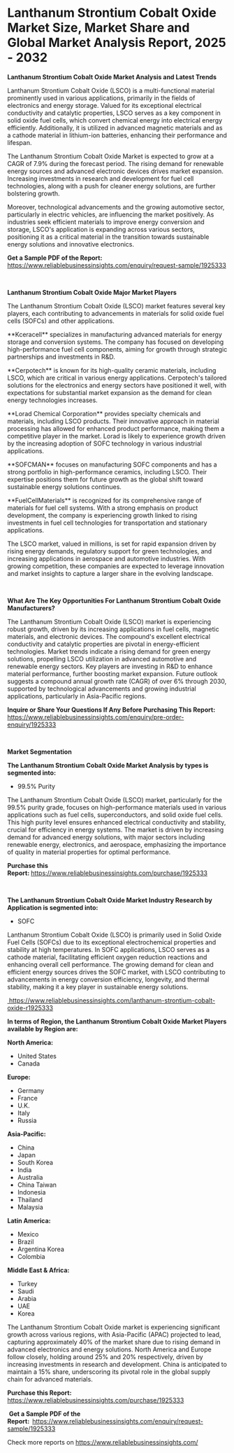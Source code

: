 <p><h1>Lanthanum Strontium Cobalt Oxide Market Size, Market Share and Global Market Analysis Report, 2025 - 2032</h1></p><p><strong>Lanthanum Strontium Cobalt Oxide Market Analysis and Latest Trends</strong></p>
<p><p>Lanthanum Strontium Cobalt Oxide (LSCO) is a multi-functional material prominently used in various applications, primarily in the fields of electronics and energy storage. Valued for its exceptional electrical conductivity and catalytic properties, LSCO serves as a key component in solid oxide fuel cells, which convert chemical energy into electrical energy efficiently. Additionally, it is utilized in advanced magnetic materials and as a cathode material in lithium-ion batteries, enhancing their performance and lifespan.</p><p>The Lanthanum Strontium Cobalt Oxide Market is expected to grow at a CAGR of 7.9% during the forecast period. The rising demand for renewable energy sources and advanced electronic devices drives market expansion. Increasing investments in research and development for fuel cell technologies, along with a push for cleaner energy solutions, are further bolstering growth. </p><p>Moreover, technological advancements and the growing automotive sector, particularly in electric vehicles, are influencing the market positively. As industries seek efficient materials to improve energy conversion and storage, LSCO's application is expanding across various sectors, positioning it as a critical material in the transition towards sustainable energy solutions and innovative electronics.</p></p>
<p><strong>Get a Sample PDF of the Report:&nbsp;</strong> <a href="https://www.reliablebusinessinsights.com/enquiry/request-sample/1925333?utm_campaign=1950&utm_medium=2&utm_source=Github&utm_content=ia&utm_term=14012025&utm_id=lanthanum-strontium-cobalt-oxide">https://www.reliablebusinessinsights.com/enquiry/request-sample/1925333</a></p>
<p>&nbsp;</p>
<p><strong>Lanthanum Strontium Cobalt Oxide Major Market Players</strong></p>
<p><p>The Lanthanum Strontium Cobalt Oxide (LSCO) market features several key players, each contributing to advancements in materials for solid oxide fuel cells (SOFCs) and other applications. </p><p>**Kceracell** specializes in manufacturing advanced materials for energy storage and conversion systems. The company has focused on developing high-performance fuel cell components, aiming for growth through strategic partnerships and investments in R&D.</p><p>**Cerpotech** is known for its high-quality ceramic materials, including LSCO, which are critical in various energy applications. Cerpotech's tailored solutions for the electronics and energy sectors have positioned it well, with expectations for substantial market expansion as the demand for clean energy technologies increases.</p><p>**Lorad Chemical Corporation** provides specialty chemicals and materials, including LSCO products. Their innovative approach in material processing has allowed for enhanced product performance, making them a competitive player in the market. Lorad is likely to experience growth driven by the increasing adoption of SOFC technology in various industrial applications.</p><p>**SOFCMAN** focuses on manufacturing SOFC components and has a strong portfolio in high-performance ceramics, including LSCO. Their expertise positions them for future growth as the global shift toward sustainable energy solutions continues.</p><p>**FuelCellMaterials** is recognized for its comprehensive range of materials for fuel cell systems. With a strong emphasis on product development, the company is experiencing growth linked to rising investments in fuel cell technologies for transportation and stationary applications.</p><p>The LSCO market, valued in millions, is set for rapid expansion driven by rising energy demands, regulatory support for green technologies, and increasing applications in aerospace and automotive industries. With growing competition, these companies are expected to leverage innovation and market insights to capture a larger share in the evolving landscape.</p></p>
<p>&nbsp;</p>
<p><strong>What Are The Key Opportunities For Lanthanum Strontium Cobalt Oxide Manufacturers?</strong></p>
<p><p>The Lanthanum Strontium Cobalt Oxide (LSCO) market is experiencing robust growth, driven by its increasing applications in fuel cells, magnetic materials, and electronic devices. The compound's excellent electrical conductivity and catalytic properties are pivotal in energy-efficient technologies. Market trends indicate a rising demand for green energy solutions, propelling LSCO utilization in advanced automotive and renewable energy sectors. Key players are investing in R&D to enhance material performance, further boosting market expansion. Future outlook suggests a compound annual growth rate (CAGR) of over 6% through 2030, supported by technological advancements and growing industrial applications, particularly in Asia-Pacific regions.</p></p>
<p><strong>Inquire or Share Your Questions If Any Before Purchasing This Report:</strong> <a href="https://www.reliablebusinessinsights.com/enquiry/pre-order-enquiry/1925333?utm_campaign=1950&utm_medium=2&utm_source=Github&utm_content=ia&utm_term=14012025&utm_id=lanthanum-strontium-cobalt-oxide">https://www.reliablebusinessinsights.com/enquiry/pre-order-enquiry/1925333</a></p>
<p>&nbsp;</p>
<p><strong>Market Segmentation</strong></p>
<p><strong>The Lanthanum Strontium Cobalt Oxide Market Analysis by types is segmented into:</strong></p>
<p><ul><li>99.5% Purity</li></ul></p>
<p><p>The Lanthanum Strontium Cobalt Oxide (LSCO) market, particularly for the 99.5% purity grade, focuses on high-performance materials used in various applications such as fuel cells, superconductors, and solid oxide fuel cells. This high purity level ensures enhanced electrical conductivity and stability, crucial for efficiency in energy systems. The market is driven by increasing demand for advanced energy solutions, with major sectors including renewable energy, electronics, and aerospace, emphasizing the importance of quality in material properties for optimal performance.</p></p>
<p><strong>Purchase this Report:&nbsp;</strong><a href="https://www.reliablebusinessinsights.com/purchase/1925333?utm_campaign=1950&utm_medium=2&utm_source=Github&utm_content=ia&utm_term=14012025&utm_id=lanthanum-strontium-cobalt-oxide">https://www.reliablebusinessinsights.com/purchase/1925333</a></p>
<p>&nbsp;</p>
<p><strong>The Lanthanum Strontium Cobalt Oxide Market Industry Research by Application is segmented into:</strong></p>
<p><ul><li>SOFC</li></ul></p>
<p><p>Lanthanum Strontium Cobalt Oxide (LSCO) is primarily used in Solid Oxide Fuel Cells (SOFCs) due to its exceptional electrochemical properties and stability at high temperatures. In SOFC applications, LSCO serves as a cathode material, facilitating efficient oxygen reduction reactions and enhancing overall cell performance. The growing demand for clean and efficient energy sources drives the SOFC market, with LSCO contributing to advancements in energy conversion efficiency, longevity, and thermal stability, making it a key player in sustainable energy solutions.</p></p>
<p><a href="https://www.reliablebusinessinsights.com/lanthanum-strontium-cobalt-oxide-r1925333?utm_campaign=1950&utm_medium=2&utm_source=Github&utm_content=ia&utm_term=14012025&utm_id=lanthanum-strontium-cobalt-oxide">&nbsp;https://www.reliablebusinessinsights.com/lanthanum-strontium-cobalt-oxide-r1925333</a></p>
<p><strong>In terms of Region, the Lanthanum Strontium Cobalt Oxide Market Players available by Region are:</strong></p>
<p>
    <p> <strong> North America: </strong>
        <ul>
            <li>United States</li>
            <li>Canada</li>
        </ul>
        </p> 
    <p> <strong> Europe: </strong>
        <ul>
            <li>Germany</li>
            <li>France</li>
            <li>U.K.</li>
            <li>Italy</li>
            <li>Russia</li>
        </ul>
        </p> 
    <p> <strong> Asia-Pacific: </strong>
        <ul>
            <li>China</li>
            <li>Japan</li>
            <li>South Korea</li>
            <li>India</li>
            <li>Australia</li>
            <li>China Taiwan</li>
            <li>Indonesia</li>
            <li>Thailand</li>
            <li>Malaysia</li>
        </ul>
        </p> 
    <p> <strong> Latin America: </strong>
        <ul>
            <li>Mexico</li>
            <li>Brazil</li>
            <li>Argentina Korea</li>
            <li>Colombia</li>
        </ul>
        </p> 
    <p> <strong> Middle East & Africa: </strong>
        <ul>
            <li>Turkey</li>
            <li>Saudi</li>
            <li>Arabia</li>
            <li>UAE</li>
            <li>Korea</li>
        </ul>
    </p>
    </p>
<p><p>The Lanthanum Strontium Cobalt Oxide market is experiencing significant growth across various regions, with Asia-Pacific (APAC) projected to lead, capturing approximately 40% of the market share due to rising demand in advanced electronics and energy solutions. North America and Europe follow closely, holding around 25% and 20% respectively, driven by increasing investments in research and development. China is anticipated to maintain a 15% share, underscoring its pivotal role in the global supply chain for advanced materials.</p></p>
<p><strong>Purchase this Report: </strong><a href="https://www.reliablebusinessinsights.com/purchase/1925333?utm_campaign=1950&utm_medium=2&utm_source=Github&utm_content=ia&utm_term=14012025&utm_id=lanthanum-strontium-cobalt-oxide">https://www.reliablebusinessinsights.com/purchase/1925333</a></p>
<p>&nbsp;<strong>Get a Sample PDF of the Report:&nbsp;&nbsp;</strong><a href="https://www.reliablebusinessinsights.com/enquiry/request-sample/1925333?utm_campaign=1950&utm_medium=2&utm_source=Github&utm_content=ia&utm_term=14012025&utm_id=lanthanum-strontium-cobalt-oxide">https://www.reliablebusinessinsights.com/enquiry/request-sample/1925333</a></p>
<p><strong></strong></p>
<p>Check more reports on <a href="https://www.reliablebusinessinsights.com/?utm_campaign=1950&utm_medium=2&utm_source=Github&utm_content=ia&utm_term=14012025&utm_id=lanthanum-strontium-cobalt-oxide">https://www.reliablebusinessinsights.com/</a></p>